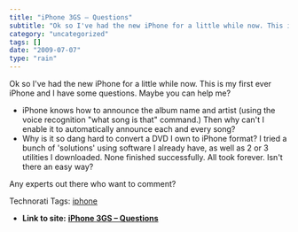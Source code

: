 ```yaml
---
title: "iPhone 3GS – Questions"
subtitle: "Ok so I've had the new iPhone for a little while now. This is my first ever"
category: "uncategorized"
tags: []
date: "2009-07-07"
type: "rain"
---
```

Ok so I've had the new iPhone for a little while now. This is my first ever
iPhone and I have some questions. Maybe you can help me?

  * iPhone knows how to announce the album name and artist (using the voice recognition "what song is that" command.) Then why can't I enable it to automatically announce each and every song?
  * Why is it so dang hard to convert a DVD I own to iPhone format? I tried a bunch of 'solutions' using software I already have, as well as 2 or 3 utilities I downloaded. None finished successfully. All took forever. Isn't there an easy way?

Any experts out there who want to comment?

Technorati Tags: [iphone](<http://technorati.com/tag/iphone>)


* **Link to site:** **[iPhone 3GS – Questions](None)**